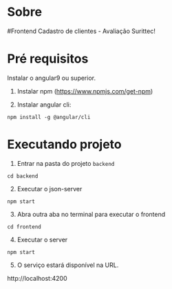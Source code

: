 # Sobre

#Frontend
Cadastro de clientes - Avaliação Surittec!

# Pré requisitos

Instalar o angular9 ou superior.

1. Instalar npm (https://www.npmjs.com/get-npm)

2. Instalar angular cli:

`npm install -g @angular/cli`

# Executando projeto

1. Entrar na pasta do projeto `backend` 

`cd backend`
 
2. Executar o json-server 

`npm start`

3. Abra outra aba no terminal para executar o frontend

`cd frontend`

4. Executar o server

`npm start`

5. O serviço estará disponível na URL.

http://localhost:4200
